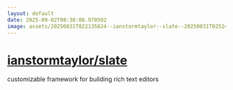 ```yaml
---
layout: default
date: 2025-09-02T08:38:08.970502
image: assets/20250831T022135824--ianstormtaylor--slate--20250831T025242030--cropped.png
---
```


# [ianstormtaylor/slate](https://github.com/ianstormtaylor/slate)

customizable framework for building rich text editors
